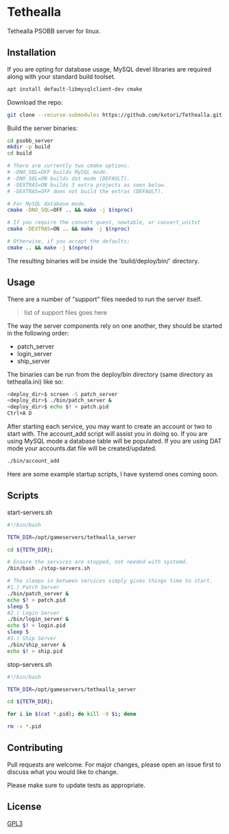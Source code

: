# Tethealla

Tethealla PSOBB server for linux.

## Installation

If you are opting for database usage, MySQL devel libraries are required along with your standard build toolset.
```bash
apt install default-libmysqlclient-dev cmake
```

Download the repo:
```bash
git clone --recurse-submodules https://github.com/kotori/Tethealla.git psobb_server
```

Build the server binaries:
```bash
cd psobb_server
mkdir -p build
cd build

# There are currently two cmake options.
# -DNO_SQL=OFF builds MySQL mode.
# -DNO_SQL=ON builds dat mode (DEFAULT).
# -DEXTRAS=ON builds 3 extra projects as seen below.
# -DEXTRAS=OFF does not build the extras (DEFAULT).

# For MySQL database mode.
cmake -DNO_SQL=OFF .. && make -j $(nproc)

# If you require the convert_quest, newtable, or convert_unitxt
cmake -DEXTRAS=ON .. && make -j $(nproc)

# Otherwise, if you accept the defaults:
cmake .. && make -j $(nproc)
```

The resulting binaries will be inside the 'build/deploy/bin/' directory.


## Usage

There are a number of "support" files needed to run the server itself.
> list of support files goes here


The way the server components rely on one another, they should be started in the following order:
- patch_server
- login_server
- ship_server

The binaries can be run from the deploy/bin directory (same directory as tethealla.ini) like so:
```bash
<deploy_dir>$ screen -S patch_server
<deploy_dir>$ ./bin/patch_server &
<deploy_dir>$ echo $! > patch.pid
Ctrl+A D
```

After starting each service, you may want to create an account or two to start with.
The account_add script will assist you in doing so. If you are using MySQL mode a database
table will be populated. If you are using DAT mode your accounts.dat file will be created/updated.
```bash
./bin/account_add
```

Here are some example startup scripts, I have systemd ones coming soon.


## Scripts

start-servers.sh
```bash
#!/bin/bash

TETH_DIR=/opt/gameservers/tethealla_server

cd ${TETH_DIR};

# Ensure the services are stopped, not needed with systemd.
/bin/bash ./stop-servers.sh

# The sleeps in between services simply gives things time to start.
#1.) Patch Server
./bin/patch_server &
echo $! > patch.pid
sleep 5
#2.) Login Server
./bin/login_server &
echo $! > login.pid
sleep 5
#3.) Ship Server
./bin/ship_server &
echo $! > ship.pid
```

stop-servers.sh
```bash
#!/bin/bash

TETH_DIR=/opt/gameservers/tethealla_server

cd ${TETH_DIR};

for i in $(cat *.pid); do kill -9 $i; done

rm -v *.pid

```



## Contributing
Pull requests are welcome. For major changes, please open an issue first to discuss what you would like to change.

Please make sure to update tests as appropriate.

## License
[GPL3](https://www.gnu.org/licenses/gpl-3.0.en.html)
